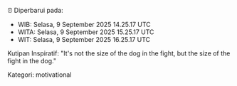 ⏰ Diperbarui pada:
- WIB: Selasa, 9 September 2025 14.25.17 UTC
- WITA: Selasa, 9 September 2025 15.25.17 UTC
- WIT: Selasa, 9 September 2025 16.25.17 UTC

Kutipan Inspiratif:
"It's not the size of the dog in the fight, but the size of the fight in the dog."


Kategori: motivational


